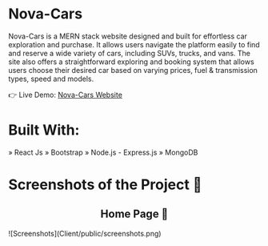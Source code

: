 # Nova-Cars

Nova-Cars is a MERN stack website designed and built for effortless car exploration and purchase. It allows users navigate the platform easily to find and reserve a wide variety of cars, including SUVs, trucks, and vans. The site also offers a straightforward exploring and booking system that allows users choose their desired car based on varying prices, fuel & transmission types, speed and models.

👉 Live Demo: [Nova-Cars Website](https://nova-cars.onrender.com)

# Built With:

» React Js
» Bootstrap
» Node.js - Express.js
» MongoDB

# Screenshots of the Project 📸
<h2 align="center">Home Page 🏡</h2>
![Screenshots](Client/public/screenshots.png)
